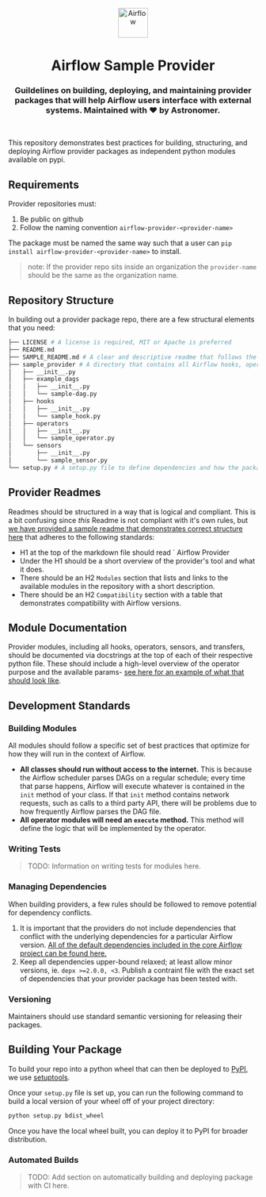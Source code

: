 <p align="center">
  <a href="https://www.airflow.apache.org">
    <img alt="Airflow" src="https://cwiki.apache.org/confluence/download/attachments/145723561/airflow_transparent.png?api=v2" width="60" />
  </a>
</p>
<h1 align="center">
  Airflow Sample Provider
</h1>
  <h3 align="center">
  Guildelines on building, deploying, and maintaining provider packages that will help Airflow users interface with external systems. Maintained with ❤️ by Astronomer.
</h3>

<br/>

This repository demonstrates best practices for building, structuring, and deploying Airflow provider packages as independent python modules available on pypi.

## Requirements

Provider repositories must:

1. Be public on github 
2. Follow the naming convention `airflow-provider-<provider-name>`

The package must be named the same way such that a user can `pip install airflow-provider-<provider-name>` to install.

> note: If the provider repo sits inside an organization the `provider-name` should be the same as the organization name.

## Repository Structure

In building out a provider package repo, there are a few structural elements that you need:

```bash
├── LICENSE # A license is required, MIT or Apache is preferred
├── README.md
├── SAMPLE_README.md # A clear and descriptive readme that follows the standards defined below
├── sample_provider # A directory that contains all Airflow hooks, operators, sensors, transfers, and example DAGs.
│   ├── __init__.py
│   ├── example_dags
│   │   ├── __init__.py
│   │   └── sample-dag.py
│   ├── hooks
│   │   ├── __init__.py
│   │   └── sample_hook.py
│   ├── operators
│   │   ├── __init__.py
│   │   └── sample_operator.py
│   └── sensors
│       ├── __init__.py
│       └── sample_sensor.py
└── setup.py # A setup.py file to define dependencies and how the package is built and shipped
```

## Provider Readmes

Readmes should be structured in a way that is logical and compliant. This is a bit confusing since _this_ Readme is not compliant with it's own rules, but [we have provided a sample readme that demonstrates correct structure here](./SAMPLE_README.md) that adheres to the following standards:

- H1 at the top of the markdown file should read `<Provider Name> Airflow Provider
- Under the H1 should be a short overview of the provider's tool and what it does.
- There should be an H2 `Modules` section that lists and links to the available modules in the repository with a short description.
- There should be an H2 `Compatibility` section with a table that demonstrates compatibility with Airflow versions.

## Module Documentation

Provider modules, including all hooks, operators, sensors, and transfers, should be documented via docstrings at the top of each of their respective python file. These should include a high-level overview of the operator purpose and the available params- [see here for an example of what that should look like](https://github.com/astronomer/airflow-sample_provider/blob/main/modules/operators/sample_operator.py#L11).

## Development Standards

### Building Modules

All modules should follow a specific set of best practices that optimize for how they will run in the context of Airflow.
- **All classes should run without access to the internet.** This is because the Airflow scheduler parses DAGs on a regular schedule; every time that parse happens, Airflow will execute whatever is contained in the `init` method of your class. If that `init` method contains network requests, such as calls to a third party API, there will be problems due to how frequently Airflow parses the DAG file.
- **All operator modules will need an `execute` method.** This method will define the logic that will be implemented by the operator.

### Writing Tests

> TODO: Information on writing tests for modules here.

### Managing Dependencies

When building providers, a few rules should be followed to remove potential for dependency conflicts.

1. It is important that the providers do not include dependencies that conflict with the underlying dependencies for a particular Airflow version. [All of the default dependencies included in the core Airflow project can be found here.](https://github.com/apache/airflow/blob/master/setup.py#L705)
2. Keep all dependencies upper-bound relaxed; at least allow minor versions, ie. `depx >=2.0.0, <3`. Publish a contraint file with the exact set of dependencies that your provider package has been tested with.

### Versioning

Maintainers should use standard semantic versioning for releasing their packages.

## Building Your Package

To build your repo into a python wheel that can then be deployed to [PyPI](https://pypi.org), we use [setuptools](https://pypi.org/project/setuptools/).

Once your `setup.py` file is set up, you can run the following command to build a local version of your wheel off of your project directory:

```bash
python setup.py bdist_wheel
```

Once you have the local wheel built, you can deploy it to PyPI for broader distribution.

### Automated Builds

> TODO: Add section on automatically building and deploying package with CI here.
